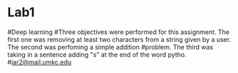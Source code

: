 # Lab1
#Deep learning 
#Three objectives were performed for this assignment. The first one was removing at least two characters from a string given by a user. The second was perfoming a simple addition #problem. The third was taking in a sentence adding "s" at the end of the word pytho. 
#iar2@mail.umkc.edu

